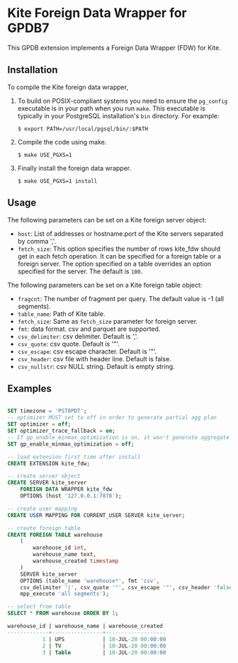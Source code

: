 Kite Foreign Data Wrapper for GPDB7
=========================================

This GPDB extension implements a Foreign Data Wrapper (FDW) for
Kite.

Installation
------------

To compile the Kite foreign data wrapper,

1. To build on POSIX-compliant systems you need to ensure the
   `pg_config` executable is in your path when you run `make`. This
   executable is typically in your PostgreSQL installation's `bin`
   directory. For example:

    ```
    $ export PATH=/usr/local/pgsql/bin/:$PATH
    ```

2. Compile the code using make.

    ```
    $ make USE_PGXS=1
    ```

3.  Finally install the foreign data wrapper.

    ```
    $ make USE_PGXS=1 install
    ```

Usage
-----

The following parameters can be set on a Kite foreign server object:

  * `host`: List of addresses or hostname:port of the Kite servers separated by comma ','.
  * `fetch_size`: This option specifies the number of rows kite_fdw should
    get in each fetch operation. It can be specified for a foreign table or
    a foreign server. The option specified on a table overrides an option
    specified for the server. The default is `100`.

The following parameters can be set on a Kite foreign table object:

  * `fragcnt`: The number of fragment per query. The default value is -1 (all segments).
  * `table_name`: Path of Kite table.
  * `fetch_size`: Same as `fetch_size` parameter for foreign server.
  * `fmt`: data format. csv and parquet are supported.
  * `csv_delimiter`: csv delimiter. Default is ','.
  * `csv_quote`: csv quote. Default is '"'.
  * `csv_escape`: csv escape character. Default is '"'.
  * `csv_header`: csv file with header line. Default is false.
  * `csv_nullstr`: csv NULL string. Default is empty string.

Examples
--------

```sql

SET timezone = 'PST8PDT';
-- optimizer MUST set to off in order to generate partial agg plan
SET optimizer = off;
SET optimizer_trace_fallback = on;
-- If gp_enable_minmax_optimization is on, it won't generate aggregate functions pushdown plan.
SET gp_enable_minmax_optimization = off;

-- load extension first time after install
CREATE EXTENSION kite_fdw;

-- create server object
CREATE SERVER kite_server
	FOREIGN DATA WRAPPER kite_fdw
	OPTIONS (host '127.0.0.1:7878');

-- create user mapping
CREATE USER MAPPING FOR CURRENT_USER SERVER kite_server;

-- create foreign table
CREATE FOREIGN TABLE warehouse
	(
		warehouse_id int,
		warehouse_name text,
		warehouse_created timestamp
	)
	SERVER kite_server
	OPTIONS (table_name 'warehouse*', fmt 'csv', 
	csv_delimiter '|', csv_quote '"', csv_escape '"', csv_header 'false', csv_nullstr '',
	mpp_execute 'all segments');

-- select from table
SELECT * FROM warehouse ORDER BY 1;

warehouse_id | warehouse_name | warehouse_created
-------------+----------------+-------------------
           1 | UPS            | 10-JUL-20 00:00:00
           2 | TV             | 10-JUL-20 00:00:00
           3 | Table          | 10-JUL-20 00:00:00

